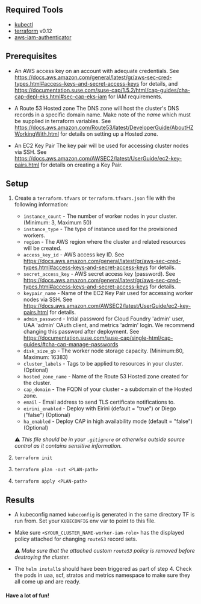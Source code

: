 ## Required Tools

* [kubectl](https://kubernetes.io/docs/tasks/tools/install-kubectl/)
* [terraform](https://www.terraform.io/) v0.12
* [aws-iam-authenticator](https://docs.aws.amazon.com/eks/latest/userguide/install-aws-iam-authenticator.html)

## Prerequisites

* An AWS access key on an account with adequate credentials.
  See https://docs.aws.amazon.com/general/latest/gr/aws-sec-cred-types.html#access-keys-and-secret-access-keys for details, and https://documentation.suse.com/suse-cap/1.5.2/html/cap-guides/cha-cap-depl-eks.html#sec-cap-eks-iam for IAM requirements.

* A Route 53 Hosted zone
  The DNS zone will host the cluster's DNS records in a specific domain name. Make note of the _name_ which must be supplied in terraform variables. See https://docs.aws.amazon.com/Route53/latest/DeveloperGuide/AboutHZWorkingWith.html for details on setting up a Hosted zone.

* An EC2 Key Pair
  The key pair will be used for accessing cluster nodes via SSH. See https://docs.aws.amazon.com/AWSEC2/latest/UserGuide/ec2-key-pairs.html for details on creating a Key Pair.

## Setup

1. Create a `terraform.tfvars` or `terraform.tfvars.json` file with the following information:
    - `instance_count` - The number of worker nodes in your cluster. (Minimum: 3, Maximum 50)
    - `instance_type` - The type of instance used for the provisioned workers.
    - `region` - The AWS region where the cluster and related resources will be created.
    - `access_key_id` - AWS access key ID. See https://docs.aws.amazon.com/general/latest/gr/aws-sec-cred-types.html#access-keys-and-secret-access-keys for details.
    - `secret_access_key` - AWS secret access key (password). See https://docs.aws.amazon.com/general/latest/gr/aws-sec-cred-types.html#access-keys-and-secret-access-keys for details.
    - `keypair_name` - Name of the EC2 Key Pair used for accessing worker nodes via SSH. See https://docs.aws.amazon.com/AWSEC2/latest/UserGuide/ec2-key-pairs.html for details.
    - `admin_password` - Intial password for Cloud Foundry 'admin' user, UAA 'admin' OAuth client, and metrics 'admin' login. We recommend changing this password after deployment. See https://documentation.suse.com/suse-cap/single-html/cap-guides/#cha-cap-manage-passwords
    - `disk_size_gb` - The worker node storage capacity. (Minimum:80, Maximum: 16383)
    - `cluster_labels` - Tags to be applied to resources in your cluster. (Optional)
    - `hosted_zone_name` - Name of the Route 53 Hosted zone created for the cluster.
    - `cap_domain` - The FQDN of your cluster - a subdomain of the Hosted zone.
    - `email` - Email address to send TLS certificate notifications to.
    - `eirini_enabled` - Deploy with Eirini (default = "true") or Diego ("false") (Optional)
    - `ha_enabled`  - Deploy CAP in high availability mode (default = "false") (Optional)

    **⚠** _This file should be in your `.gitignore` or otherwise outside source control as it contains sensitive information._

2. `terraform init`

3. `terraform plan -out <PLAN-path>`

4. `terraform apply <PLAN-path>`

## Results

* A kubeconfig named `kubeconfig` is generated in the same directory TF is run from. Set your `KUBECONFIG` env var to point to this file.

* Make sure `<$YOUR_CLUSTER_NAME-worker-iam-role>` has the displayed policy attached for changing `route53` record sets.

    **⚠** _Make sure that the attached custom `route53` policy is removed before destroying the cluster._

* The `helm install`s should have been triggered as part of step 4. Check the pods in uaa, scf, stratos and metrics namespace to make sure they all come up and are ready.

#### Have a lot of fun!
